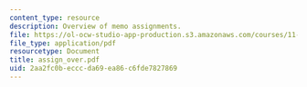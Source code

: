 ```yaml
---
content_type: resource
description: Overview of memo assignments.
file: https://ol-ocw-studio-app-production.s3.amazonaws.com/courses/11-401-introduction-to-housing-community-and-economic-development-fall-2003/2aa2fc0becccda69ea86c6fde7827869_assign_over.pdf
file_type: application/pdf
resourcetype: Document
title: assign_over.pdf
uid: 2aa2fc0b-eccc-da69-ea86-c6fde7827869
---
```

